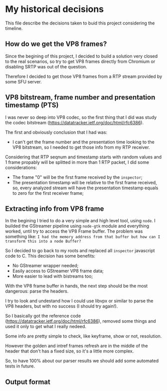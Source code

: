# My historical decisions

This file describe the decisions taken to buid this project considering the timeline.

## How do we get the VP8 frames?

Since the begining of this project, I decided to build a solution very closed to the real scenarios, so try to get VP8 frames directly from Chromium or disabling SRTP was out of the question.

Therefore I decided to get those VP8 frames from a RTP stream provided by some SFU server. 


## VP8 bitstream, frame number and presentation timestamp (PTS)

I was never so deep into VP8 codec, so the first thing that I did was study the codec bitstream (https://datatracker.ietf.org/doc/html/rfc6386).

The first and obviously conclusion that I had was: 
  - I can't get the frame number and the presentation time looking to the VP8 bitstream, so I needed to get those info from my RTP receiver.


Considering that RTP seqnum and timestamp starts with random values and 1 frame propably will be splitted in more than 1 RTP packet, I did some considerations:
  - The frame "0" will be the first frame received by the `inspector`;
  - The presentation timestamp will be relative to the first frame received, so, every analyzed stream will have the presentation timestamp equals to zero for the first receiver frame;


## Extracting info from VP8 frame

In the begining I tried to do a very simple and high level tool, using `node`. 
I builded the GStreamer pipeline using `node-gtk` module and everything worked, until try to access the VP8 Frame buffer. 
The problem was something like: `I had the memory address from that buffer but how can I transform this into a node Buffer?`

So I decided to go back to my roots and replaced all `inspector` javascript code to C. This decision has some benefits:
  - No GStreamer wrapper needed;
  - Easily access to GStreamer VP8 frame data;
  - More easier to lead with bistreams too;


With the VP8 frame buffer in hands, the next step should be the most dangerous: parse the headers.

I try to look and undestand how I could use libvpx or similar to parse the VP8 headers, but with no success (I should try again!).

So I basically got the reference code (https://datatracker.ietf.org/doc/html/rfc6386), removed some things and used it only to get what I really nedeed.

Some info are pretty simple to check, like keyframe, show or not, resolution. 

However the golden and intref frames refresh are in the middle of the header that don't has a fixed size, so it's a little more complex.

So, to have 100% about our parser results we should add some automated tests in future.


## Output format

